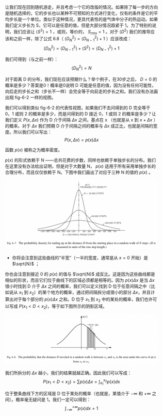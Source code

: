 让我们现在回到随机游走，并且考虑一个它的改版的情况。如果除了每一步的方向是随机选择的，它的步长也以某种不可预知的方式进行变化，仅有的条件是它的平均步长是一个单位。类似于这种情况，更具代表性的是气体中分子的热运动。如果我们定义步长为 S，它可以是任意的值，但是大部分情况趋紧于 1。为了特别的说明，我们应该让 $\langle{S^2}\rangle{}=1$ ，或则，等价的， $S_{rms}=1$ 。对于 $\langle{D^2}\rangle{}$ 我们的推导应该和之前一样，除了公式 6.8（ $\langle{D_N^2}\rangle{} = \langle{D_{N - 1}^2}\rangle{} + 1$ ）应该改成：
$$\langle{D_N^2}\rangle{}=\langle{D_{N-1}^2}\rangle{}+\langle{S^2}\rangle{}=\langle{D_{N-1}^2}\rangle{}+1$$

我们可得到（与之前一样）：
$$\langle{D_N^2}\rangle{}=N$$

对于距离 D 的分布，我们现在应该预期什么？举个例子，在30步之后， $D=0$ 的概率是多少？答案是0！概率是0说明 D 可能是任意的值，因为没有任何可能性，向后走的步长之和（步长不一样）会完全等于向前走的步长之和。我们没有办法画出翔 fig-6-2 一样的视图。

我们可以得到类似 fig-6-2 的代表性视图，如果我们不去问得到的 D 完全等于 0，1 或则 2 的概率是多少，而是问得到的 D 接近 0，1 或则 2 的概率是多少？让我们定义  $P(x,\Delta{x})$ 作为 D 介于间隔 $\Delta{x}$ 之间，基点在 x （也就是从 x 到 $x+\Delta{x}$ ）的概率。对于 $\Delta{x}$ 我们预期 D 介于间隔之间的概率与 $\Delta{x}$ 成正比，也就是间隔的宽度。所以我们可以写出：
$$P(x,\Delta{x})=p(x)\Delta{x}$$

函数 $p(x)$ 被称之为概率密度。

$p(x)$ 的形式依赖于 N ——总共花费的步数，同样也依赖于单独步长的分布。我们在这里没有办法给出证明，但是对于大数量 N， $p(x)$ 适用于所有采用单独步长的合理分布，而且仅仅依赖于 N。下图中我们画出了对应于三种 N 的值的 $p(x)$ 。

![在一个随机游走了 N 步的进程中从起点出发到距离 D 结束的概率密度视图（D 是用均方根的步长的单位测量的）](/assets/volume-1/fig-6-7.png)

- 你将会注意到这些曲线的“半宽”（一半的宽度，通常是从 $x=0$ 开始）是 $\sqrt{N}$ ；

你也会注意到接近 0 的 $p(x)$ 的值与 $\sqrt{N}$ 成反比。这是因为这些曲线都是相似的形状，而且它们位于曲线下的区域必须都是相等的。因为 $p(x)\Delta{x}$ 是当 $\Delta{x}$ 很小时找到 D 介于 $\Delta{x}$ 之间的概率，我们可以定义找到 D 位于任意间隔之中（比如说从 $x_1$ 到 $x_2$）的某个地方的概率，通过把间隔拆分成很小的部分 $\Delta{x}$，并且计算出对于每个部分的 $p(x)\Delta{x}$ 之和。D 位于 $x_1$ 到 $x_2$ 中的某处的概率，我们也许可以写成 $P(x_1\lt{D}\lt{x_2})$，等于如下图所示的阴影区域。

![在随机游走中行径的距离 D 介于 $x_1$ 和 $x_2$ 之间的概率是位于 $p(x) 曲线下方的从 $x_1$ 到 $x_2$ 之间的区域 $](/assets/volume-1/fig-6-8.png)

我们所拆分的 $\Delta{x}$ 越小，我们的结果就越正确。因此我们可以写成：
$$P(x_1\lt{D}\lt{x_2})=\sum{p(x)\Delta{x}}=\int_{x_1}^{x_2}p(x)dx$$

位于整条曲线下方的区域是 D 位于某处的概率（也就是，某值介于 $-\infty$ 和 $+\infty$ 之间）。概率毫无疑问是 1。我们一定可以得到：
$$\int_{-\infty}^{+\infty}p(x)dx=1$$